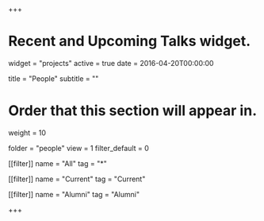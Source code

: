 +++
# Recent and Upcoming Talks widget.
widget = "projects"
active = true
date = 2016-04-20T00:00:00

title = "People"
subtitle = ""

# Order that this section will appear in.
weight = 10

folder = "people"
view = 1
filter_default = 0

[[filter]]
  name = "All"
  tag = "*"

[[filter]]
  name = "Current"
  tag = "Current"

[[filter]]
  name = "Alumni"
  tag = "Alumni"

+++

